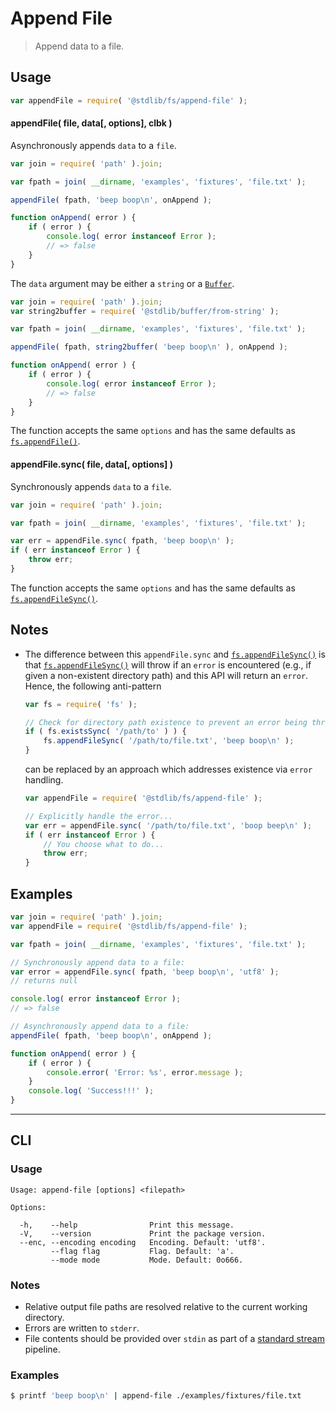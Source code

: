<!--

@license Apache-2.0

Copyright (c) 2024 The Stdlib Authors.

Licensed under the Apache License, Version 2.0 (the "License");
you may not use this file except in compliance with the License.
You may obtain a copy of the License at

   http://www.apache.org/licenses/LICENSE-2.0

Unless required by applicable law or agreed to in writing, software
distributed under the License is distributed on an "AS IS" BASIS,
WITHOUT WARRANTIES OR CONDITIONS OF ANY KIND, either express or implied.
See the License for the specific language governing permissions and
limitations under the License.

-->

# Append File

> Append data to a file.

<section class="usage">

## Usage

```javascript
var appendFile = require( '@stdlib/fs/append-file' );
```

#### appendFile( file, data\[, options], clbk )

Asynchronously appends `data` to a `file`.

```javascript
var join = require( 'path' ).join;

var fpath = join( __dirname, 'examples', 'fixtures', 'file.txt' );

appendFile( fpath, 'beep boop\n', onAppend );

function onAppend( error ) {
    if ( error ) {
        console.log( error instanceof Error );
        // => false
    }
}
```

The `data` argument may be either a `string` or a [`Buffer`][@stdlib/buffer/ctor].

```javascript
var join = require( 'path' ).join;
var string2buffer = require( '@stdlib/buffer/from-string' );

var fpath = join( __dirname, 'examples', 'fixtures', 'file.txt' );

appendFile( fpath, string2buffer( 'beep boop\n' ), onAppend );

function onAppend( error ) {
    if ( error ) {
        console.log( error instanceof Error );
        // => false
    }
}
```

The function accepts the same `options` and has the same defaults as [`fs.appendFile()`][node-fs].

#### appendFile.sync( file, data\[, options] )

Synchronously appends `data` to a `file`.

```javascript
var join = require( 'path' ).join;

var fpath = join( __dirname, 'examples', 'fixtures', 'file.txt' );

var err = appendFile.sync( fpath, 'beep boop\n' );
if ( err instanceof Error ) {
    throw err;
}
```

The function accepts the same `options` and has the same defaults as [`fs.appendFileSync()`][node-fs].

</section>

<!-- /.usage -->

<section class="notes">

## Notes

-   The difference between this `appendFile.sync` and [`fs.appendFileSync()`][node-fs] is that [`fs.appendFileSync()`][node-fs] will throw if an `error` is encountered (e.g., if given a non-existent directory path) and this API will return an `error`. Hence, the following anti-pattern

    <!-- eslint-disable node/no-sync -->

    ```javascript
    var fs = require( 'fs' );

    // Check for directory path existence to prevent an error being thrown...
    if ( fs.existsSync( '/path/to' ) ) {
        fs.appendFileSync( '/path/to/file.txt', 'beep boop\n' );
    }
    ```

    can be replaced by an approach which addresses existence via `error` handling.

    <!-- eslint-disable node/no-sync -->

    ```javascript
    var appendFile = require( '@stdlib/fs/append-file' );

    // Explicitly handle the error...
    var err = appendFile.sync( '/path/to/file.txt', 'boop beep\n' );
    if ( err instanceof Error ) {
        // You choose what to do...
        throw err;
    }
    ```

</section>

<!-- /.notes -->

<section class="examples">

## Examples

<!-- eslint no-undef: "error" -->

```javascript
var join = require( 'path' ).join;
var appendFile = require( '@stdlib/fs/append-file' );

var fpath = join( __dirname, 'examples', 'fixtures', 'file.txt' );

// Synchronously append data to a file:
var error = appendFile.sync( fpath, 'beep boop\n', 'utf8' );
// returns null

console.log( error instanceof Error );
// => false

// Asynchronously append data to a file:
appendFile( fpath, 'beep boop\n', onAppend );

function onAppend( error ) {
    if ( error ) {
        console.error( 'Error: %s', error.message );
    }
    console.log( 'Success!!!' );
}
```

</section>

<!-- /.examples -->

* * *

<section class="cli">

## CLI

<section class="usage">

### Usage

```text
Usage: append-file [options] <filepath>

Options:

  -h,    --help                Print this message.
  -V,    --version             Print the package version.
  --enc, --encoding encoding   Encoding. Default: 'utf8'.
         --flag flag           Flag. Default: 'a'.
         --mode mode           Mode. Default: 0o666.
```

</section>

<!-- /.usage -->

<section class="notes">

### Notes

-   Relative output file paths are resolved relative to the current working directory.
-   Errors are written to `stderr`.
-   File contents should be provided over `stdin` as part of a [standard stream][standard-stream] pipeline.

</section>

<!-- /.notes -->

<section class="examples">

### Examples

```bash
$ printf 'beep boop\n' | append-file ./examples/fixtures/file.txt
```

</section>

<!-- /.examples -->

</section>

<!-- /.cli -->

<!-- Section for related `stdlib` packages. Do not manually edit this section, as it is automatically populated. -->

<section class="related">

</section>

<!-- /.related -->

<!-- Section for all links. Make sure to keep an empty line after the `section` element and another before the `/section` close. -->

<section class="links">

[node-fs]: https://nodejs.org/api/fs.html

[@stdlib/buffer/ctor]: https://github.com/stdlib-js/stdlib/tree/develop/lib/node_modules/%40stdlib/buffer/ctor

[standard-stream]: https://en.wikipedia.org/wiki/Pipeline_%28Unix%29

</section>

<!-- /.links -->
